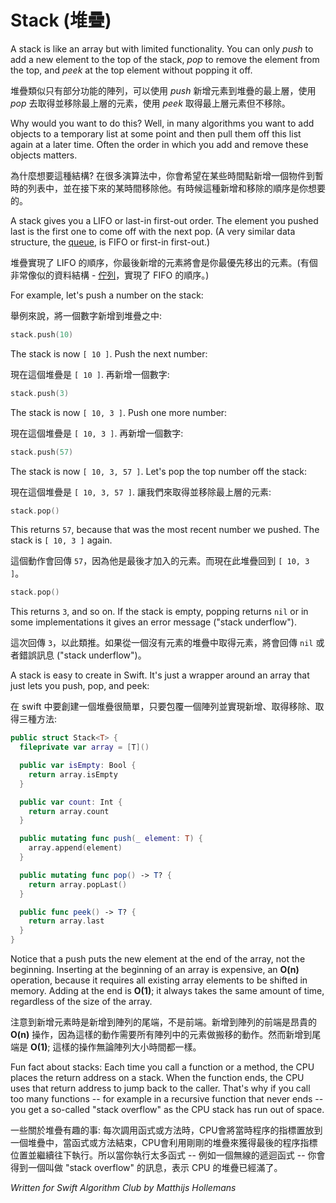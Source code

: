 # Stack (堆疊)

A stack is like an array but with limited functionality. You can only *push* to add a new element to the top of the stack, *pop* to remove the element from the top, and *peek* at the top element without popping it off.

堆疊類似只有部分功能的陣列，可以使用 _push_ 新增元素到堆疊的最上層，使用 _pop_ 去取得並移除最上層的元素，使用 _peek_ 取得最上層元素但不移除。

Why would you want to do this? Well, in many algorithms you want to add objects to a temporary list at some point and then pull them off this list again at a later time. Often the order in which you add and remove these objects matters.

為什麼想要這種結構? 在很多演算法中，你會希望在某些時間點新增一個物件到暫時的列表中，並在接下來的某時間移除他。有時候這種新增和移除的順序是你想要的。

A stack gives you a LIFO or last-in first-out order. The element you pushed last is the first one to come off with the next pop. (A very similar data structure, the [queue](../Queue/), is FIFO or first-in first-out.)

堆疊實現了 LIFO 的順序，你最後新增的元素將會是你最優先移出的元素。(有個非常像似的資料結構 - [佇列](../Queue)，實現了 FIFO 的順序。)

For example, let's push a number on the stack:

舉例來說，將一個數字新增到堆疊之中:

```swift
stack.push(10)
```

The stack is now `[ 10 ]`. Push the next number:

現在這個堆疊是 `[ 10 ]`. 再新增一個數字:

```swift
stack.push(3)
```

The stack is now `[ 10, 3 ]`. Push one more number:

現在這個堆疊是 ` [ 10, 3 ] `. 再新增一個數字:

```swift
stack.push(57)
```

The stack is now `[ 10, 3, 57 ]`. Let's pop the top number off the stack:

現在這個堆疊是 ` [ 10, 3, 57 ] `. 讓我們來取得並移除最上層的元素:

```swift
stack.pop()
```

This returns `57`, because that was the most recent number we pushed. The stack is `[ 10, 3 ]` again.

這個動作會回傳 `57`，因為他是最後才加入的元素。而現在此堆疊回到 ` [ 10, 3 ] `。

```swift
stack.pop()
```

This returns `3`, and so on. If the stack is empty, popping returns `nil` or in some implementations it gives an error message ("stack underflow").

這次回傳 `3`，以此類推。如果從一個沒有元素的堆疊中取得元素，將會回傳 `nil` 或者錯誤訊息 ("stack underflow")。

A stack is easy to create in Swift. It's just a wrapper around an array that just lets you push, pop, and peek:

在 swift 中要創建一個堆疊很簡單，只要包覆一個陣列並實現新增、取得移除、取得三種方法:

```swift
public struct Stack<T> {
  fileprivate var array = [T]()

  public var isEmpty: Bool {
    return array.isEmpty
  }

  public var count: Int {
    return array.count
  }

  public mutating func push(_ element: T) {
    array.append(element)
  }

  public mutating func pop() -> T? {
    return array.popLast()
  }

  public func peek() -> T? {
    return array.last
  }
}
```

Notice that a push puts the new element at the end of the array, not the beginning. Inserting at the beginning of an array is expensive, an **O(n)** operation, because it requires all existing array elements to be shifted in memory. Adding at the end is **O(1)**; it always takes the same amount of time, regardless of the size of the array.

注意到新增元素時是新增到陣列的尾端，不是前端。新增到陣列的前端是昂貴的 **O(n)** 操作，因為這樣的動作需要所有陣列中的元素做搬移的動作。然而新增到尾端是 **O(1)**; 這樣的操作無論陣列大小時間都一樣。

Fun fact about stacks: Each time you call a function or a method, the CPU places the return address on a stack. When the function ends, the CPU uses that return address to jump back to the caller. That's why if you call too many functions -- for example in a recursive function that never ends -- you get a so-called "stack overflow" as the CPU stack has run out of space.

一些關於堆疊有趣的事: 每次調用函式或方法時，CPU會將當時程序的指標置放到一個堆疊中，當函式或方法結束，CPU會利用剛剛的堆疊來獲得最後的程序指標位置並繼續往下執行。所以當你執行太多函式 -- 例如一個無線的遞迴函式 -- 你會得到一個叫做 "stack overflow" 的訊息，表示 CPU 的堆疊已經滿了。

*Written for Swift Algorithm Club by Matthijs Hollemans*
